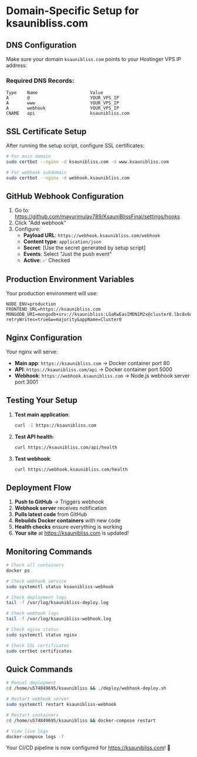 # Domain-Specific Setup for ksaunibliss.com

## DNS Configuration

Make sure your domain `ksaunibliss.com` points to your Hostinger VPS IP address:

### Required DNS Records:
```
Type    Name                    Value
A       @                       YOUR_VPS_IP
A       www                     YOUR_VPS_IP
A       webhook                 YOUR_VPS_IP
CNAME   api                     ksaunibliss.com
```

## SSL Certificate Setup

After running the setup script, configure SSL certificates:

```bash
# For main domain
sudo certbot --nginx -d ksaunibliss.com -d www.ksaunibliss.com

# For webhook subdomain
sudo certbot --nginx -d webhook.ksaunibliss.com
```

## GitHub Webhook Configuration

1. Go to: https://github.com/mayurimulay789/KsauniBlissFinal/settings/hooks
2. Click "Add webhook"
3. Configure:
   - **Payload URL**: `https://webhook.ksaunibliss.com/webhook`
   - **Content type**: `application/json`
   - **Secret**: [Use the secret generated by setup script]
   - **Events**: Select "Just the push event"
   - **Active**: ✅ Checked

## Production Environment Variables

Your production environment will use:

```env
NODE_ENV=production
FRONTEND_URL=https://ksaunibliss.com
MONGODB_URI=mongodb+srv://ksaunibliss:LGaRwEasIMDN1M2x@cluster0.lbc8x6q.mongodb.net/?retryWrites=true&w=majority&appName=Cluster0
```

## Nginx Configuration

Your nginx will serve:
- **Main app**: `https://ksaunibliss.com` → Docker container port 80
- **API**: `https://ksaunibliss.com/api` → Docker container port 5000
- **Webhook**: `https://webhook.ksaunibliss.com` → Node.js webhook server port 3001

## Testing Your Setup

1. **Test main application**:
   ```bash
   curl -I https://ksaunibliss.com
   ```

2. **Test API health**:
   ```bash
   curl https://ksaunibliss.com/api/health
   ```

3. **Test webhook**:
   ```bash
   curl https://webhook.ksaunibliss.com/health
   ```

## Deployment Flow

1. **Push to GitHub** → Triggers webhook
2. **Webhook server** receives notification
3. **Pulls latest code** from GitHub
4. **Rebuilds Docker containers** with new code
5. **Health checks** ensure everything is working
6. **Your site** at https://ksaunibliss.com is updated!

## Monitoring Commands

```bash
# Check all containers
docker ps

# Check webhook service
sudo systemctl status ksaunibliss-webhook

# Check deployment logs
tail -f /var/log/ksaunibliss-deploy.log

# Check webhook logs
tail -f /var/log/ksaunibliss-webhook.log

# Check nginx status
sudo systemctl status nginx

# Check SSL certificates
sudo certbot certificates
```

## Quick Commands

```bash
# Manual deployment
cd /home/u574849695/ksaunibliss && ./deploy/webhook-deploy.sh

# Restart webhook server
sudo systemctl restart ksaunibliss-webhook

# Restart containers
cd /home/u574849695/ksaunibliss && docker-compose restart

# View live logs
docker-compose logs -f
```

Your CI/CD pipeline is now configured for https://ksaunibliss.com! 🚀
